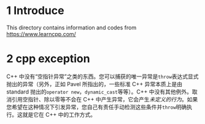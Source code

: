# 1 Introduce



This directory contains information and codes from https://www.learncpp.com/





# 2 cpp exception

C++ 中没有“空指针异常”之类的东西。您可以捕获的唯一异常是`throw`表达式显式抛出的异常（另外，正如 Pavel 所指出的，一些标准 C++ 异常本质上是由 standard 抛出的`operator new`，`dynamic_cast`等等）。C++ 中没有其他例外。取消引用空指针、除以零等不会在 C++ 中产生异常，它会产生*未定义的行为*。如果您希望在这种情况下引发异常，您自己有责任手动检测这些条件并`throw`明确执行。这就是它在 C++ 中的工作方式。
